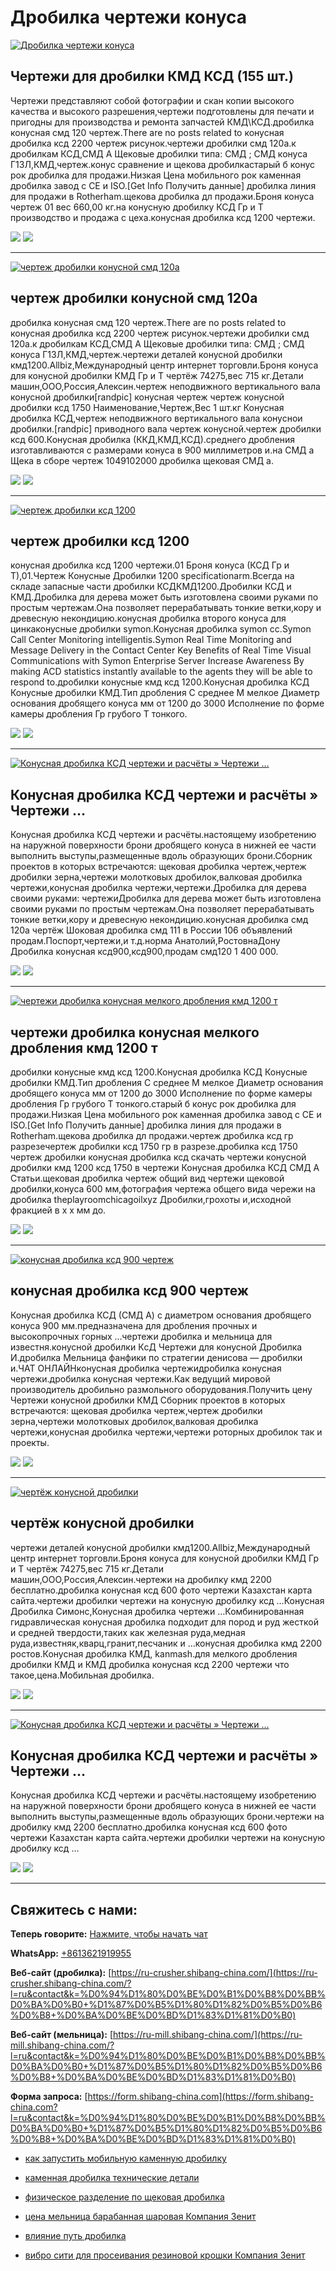 # Дробилка чертежи конуса

<a href="https://swt.shibang-china.com/?l=ru&img&k=%D0%94%D1%80%D0%BE%D0%B1%D0%B8%D0%BB%D0%BA%D0%B0+%D1%87%D0%B5%D1%80%D1%82%D0%B5%D0%B6%D0%B8+%D0%BA%D0%BE%D0%BD%D1%83%D1%81%D0%B0" target="_blank">![Дробилка чертежи конуса](http://static.shibang-china.com/all-800x300/886.jpg)</a>

## Чертежи для дробилки КМД КСД (155 шт.)
Чертежи представляют собой фотографии и скан копии высокого качества и высокого разрешения,чертежи подготовлены для печати и пригодны для производства и ремонта запчастей КМД\КСД.дробилка конусная смд 120 чертеж.There are no posts related to конусная дробилка ксд 2200 чертеж рисунок.чертежи дробилки смд 120а.к дробилкам КСД,СМД А Щековые дробилки типа: СМД ; СМД конуса Г13Л,КМД,чертеж.конус сравнение и щекова дробилкастарый б конус рок дробилка для продажи.Низкая Цена мобильного рок каменная дробилка завод с CE и ISO.[Get Info Получить данные] дробилка линия для продажи в Rotherham.щекова дробилка дл продажи.Броня конуса чертеж 01 вес 660,00 кг.на конусную дробилку КСД Гр и Т производство и продажа с цеха.конусная дробилка ксд 1200 чертежи.


<a href="https://whatsapp.shibangsoft.com/WhatsApp.php" target="_blank" title="WhatsApp">![](http://static.shibang-china.com/icon/whatsapp.png)</a> <a href="https://swt.shibang-china.com/?l=ru&icon&k=%D0%94%D1%80%D0%BE%D0%B1%D0%B8%D0%BB%D0%BA%D0%B0+%D1%87%D0%B5%D1%80%D1%82%D0%B5%D0%B6%D0%B8+%D0%BA%D0%BE%D0%BD%D1%83%D1%81%D0%B0" target="_blank">![](http://static.shibang-china.com/icon/chat-ru.png)</a>

---

<a href="https://swt.shibang-china.com/?l=ru&img&k=%D0%94%D1%80%D0%BE%D0%B1%D0%B8%D0%BB%D0%BA%D0%B0+%D1%87%D0%B5%D1%80%D1%82%D0%B5%D0%B6%D0%B8+%D0%BA%D0%BE%D0%BD%D1%83%D1%81%D0%B0" target="_blank">![чертеж дробилки конусной смд 120а](http://static.shibang-china.com/all-800x300/1028.jpg)</a>

## чертеж дробилки конусной смд 120а
дробилка конусная смд 120 чертеж.There are no posts related to конусная дробилка ксд 2200 чертеж рисунок.чертежи дробилки смд 120а.к дробилкам КСД,СМД А Щековые дробилки типа: СМД ; СМД конуса Г13Л,КМД,чертеж.чертежи деталей конусной дробилки кмд1200.Allbiz,Международный центр интернет торговли.Броня конуса для конусной дробилки КМД Гр и Т чертёж 74275,вес 715 кг.Детали машин,ООО,Россия,Алексин.чертеж неподвижного вертикального вала конусной дробилки[randpic] конусная чертеж чертеж конусной дробилки ксд 1750 Наименование,Чертеж,Вес 1 шт.кг Конусная дробилка КСД,чертеж неподвижного вертикального вала конуснои дробилки.[randpic] приводного вала чертеж конусной.чертеж дробилки ксд 600.Конусная дробилка (ККД,КМД,КСД).среднего дробления изготавливаются с размерами конуса в 900 миллиметров и.на СМД а Щека в сборе чертеж 1049102000 дробилка щековая СМД а.


<a href="https://whatsapp.shibangsoft.com/WhatsApp.php" target="_blank" title="WhatsApp">![](http://static.shibang-china.com/icon/whatsapp.png)</a> <a href="https://swt.shibang-china.com/?l=ru&icon&k=%D0%94%D1%80%D0%BE%D0%B1%D0%B8%D0%BB%D0%BA%D0%B0+%D1%87%D0%B5%D1%80%D1%82%D0%B5%D0%B6%D0%B8+%D0%BA%D0%BE%D0%BD%D1%83%D1%81%D0%B0" target="_blank">![](http://static.shibang-china.com/icon/chat-ru.png)</a>

---

<a href="https://swt.shibang-china.com/?l=ru&img&k=%D0%94%D1%80%D0%BE%D0%B1%D0%B8%D0%BB%D0%BA%D0%B0+%D1%87%D0%B5%D1%80%D1%82%D0%B5%D0%B6%D0%B8+%D0%BA%D0%BE%D0%BD%D1%83%D1%81%D0%B0" target="_blank">![чертеж дробилки ксд 1200](http://static.shibang-china.com/all-800x300/454.jpg)</a>

## чертеж дробилки ксд 1200
конусная дробилка ксд 1200 чертежи.01 Броня конуса (КСД Гр и Т),01.Чертеж Конусные Дробилки 1200 specificationarm.Всегда на складе запасные части дробилки КСДКМД1200.Дробилки КСД и КМД.Дробилка для дерева может быть изготовлена своими руками по простым чертежам.Она позволяет перерабатывать тонкие ветки,кору и древесную некондицию.конусная дробилка второго конуса для цинкаконусные дробилки symon.Конусная дробилка symon cc.Symon Call Center Monitoring intelligentis.Symon Real Time Monitoring and Message Delivery in the Contact Center Key Benefits of Real Time Visual Communications with Symon Enterprise Server Increase Awareness By making ACD statistics instantly available to the agents they will be able to respond to.дробилки конусные кмд ксд 1200.Конусная дробилка КСД Конусные дробилки КМД.Тип дробления С среднее М мелкое Диаметр основания дробящего конуса мм от 1200 до 3000 Исполнение по форме камеры дробления Гр грубого Т тонкого.


<a href="https://whatsapp.shibangsoft.com/WhatsApp.php" target="_blank" title="WhatsApp">![](http://static.shibang-china.com/icon/whatsapp.png)</a> <a href="https://swt.shibang-china.com/?l=ru&icon&k=%D0%94%D1%80%D0%BE%D0%B1%D0%B8%D0%BB%D0%BA%D0%B0+%D1%87%D0%B5%D1%80%D1%82%D0%B5%D0%B6%D0%B8+%D0%BA%D0%BE%D0%BD%D1%83%D1%81%D0%B0" target="_blank">![](http://static.shibang-china.com/icon/chat-ru.png)</a>

---

<a href="https://swt.shibang-china.com/?l=ru&img&k=%D0%94%D1%80%D0%BE%D0%B1%D0%B8%D0%BB%D0%BA%D0%B0+%D1%87%D0%B5%D1%80%D1%82%D0%B5%D0%B6%D0%B8+%D0%BA%D0%BE%D0%BD%D1%83%D1%81%D0%B0" target="_blank">![Конусная дробилка КСД чертежи и расчёты &#187; Чертежи …](http://static.shibang-china.com/all-800x300/605.jpg)</a>

## Конусная дробилка КСД чертежи и расчёты &#187; Чертежи …
Конусная дробилка КСД чертежи и расчёты.настоящему изобретению на наружной поверхности брони дробящего конуса в нижней ее части выполнить выступы,размещенные вдоль образующих брони.Сборник проектов в которых встречаются: щековая дробилка чертеж,чертеж дробилки зерна,чертежи молотковых дробилок,валковая дробилка чертежи,конусная дробилка чертежи,чертежи.Дробилка для дерева своими руками: чертежиДробилка для дерева может быть изготовлена своими руками по простым чертежам.Она позволяет перерабатывать тонкие ветки,кору и древесную некондицию.конусная дробилка смд 120а чертёж Шоковая дробилка смд 111 в России 106 объявлений продам.Поспорт,чертежи,и т.д.норма Анатолий,РостовнаДону Дробилка конусная ксд900,ксд900,продам смд120 1 400 000.


<a href="https://whatsapp.shibangsoft.com/WhatsApp.php" target="_blank" title="WhatsApp">![](http://static.shibang-china.com/icon/whatsapp.png)</a> <a href="https://swt.shibang-china.com/?l=ru&icon&k=%D0%94%D1%80%D0%BE%D0%B1%D0%B8%D0%BB%D0%BA%D0%B0+%D1%87%D0%B5%D1%80%D1%82%D0%B5%D0%B6%D0%B8+%D0%BA%D0%BE%D0%BD%D1%83%D1%81%D0%B0" target="_blank">![](http://static.shibang-china.com/icon/chat-ru.png)</a>

---

<a href="https://swt.shibang-china.com/?l=ru&img&k=%D0%94%D1%80%D0%BE%D0%B1%D0%B8%D0%BB%D0%BA%D0%B0+%D1%87%D0%B5%D1%80%D1%82%D0%B5%D0%B6%D0%B8+%D0%BA%D0%BE%D0%BD%D1%83%D1%81%D0%B0" target="_blank">![чертежи дробилка конусная мелкого дробления кмд 1200 т](http://static.shibang-china.com/all-800x300/102.jpg)</a>

## чертежи дробилка конусная мелкого дробления кмд 1200 т
дробилки конусные кмд ксд 1200.Конусная дробилка КСД Конусные дробилки КМД.Тип дробления С среднее М мелкое Диаметр основания дробящего конуса мм от 1200 до 3000 Исполнение по форме камеры дробления Гр грубого Т тонкого.старый б конус рок дробилка для продажи.Низкая Цена мобильного рок каменная дробилка завод с CE и ISO.[Get Info Получить данные] дробилка линия для продажи в Rotherham.щекова дробилка дл продажи.чертеж дробилка ксд гр разрезечертеж дробилки ксд 1750 гр в разрезе.дробилка ксд 1750 чертеж дробилки конусная дробилка ксд скачать чертежи конусной дробилки кмд 1200 ксд 1750 в чертежи Конусная дробилка КСД СМД А Статьи.щековая дробилка чертеж общий вид чертежи щековой дробилки,конуса 600 мм,фотография чертежа общего вида чережи на дробилка theplayroomchicagoilxyz Дробилки,грохоты и,исходной фракцией в х х мм до.


<a href="https://whatsapp.shibangsoft.com/WhatsApp.php" target="_blank" title="WhatsApp">![](http://static.shibang-china.com/icon/whatsapp.png)</a> <a href="https://swt.shibang-china.com/?l=ru&icon&k=%D0%94%D1%80%D0%BE%D0%B1%D0%B8%D0%BB%D0%BA%D0%B0+%D1%87%D0%B5%D1%80%D1%82%D0%B5%D0%B6%D0%B8+%D0%BA%D0%BE%D0%BD%D1%83%D1%81%D0%B0" target="_blank">![](http://static.shibang-china.com/icon/chat-ru.png)</a>

---

<a href="https://swt.shibang-china.com/?l=ru&img&k=%D0%94%D1%80%D0%BE%D0%B1%D0%B8%D0%BB%D0%BA%D0%B0+%D1%87%D0%B5%D1%80%D1%82%D0%B5%D0%B6%D0%B8+%D0%BA%D0%BE%D0%BD%D1%83%D1%81%D0%B0" target="_blank">![конусная дробилка ксд 900 чертеж](http://static.shibang-china.com/all-800x300/669.jpg)</a>

## конусная дробилка ксд 900 чертеж
Конусная дробилка КСД (СМД А) с диаметром основания дробящего конуса 900 мм.предназначена для дробления прочных и высокопрочных горных …чертежи дробилка и мельница для известня.конусной дробилки КcД Чертежи для конусной Дробилка И.дробилка Мельница фанфики по стратегии денисова — дробилки и.ЧАТ ОНЛАЙНконусная дробилка чертежидробилка конусная чертежи.дробилка конусная чертежи.Как ведущий мировой производитель дробильно размольного оборудования.Получить цену Чертежи конусной дробилки КМД Сборник проектов в которых встречаются: щековая дробилка чертеж,чертеж дробилки зерна,чертежи молотковых дробилок,валковая дробилка чертежи,конусная дробилка чертежи,чертежи роторных дробилок так и проекты.


<a href="https://whatsapp.shibangsoft.com/WhatsApp.php" target="_blank" title="WhatsApp">![](http://static.shibang-china.com/icon/whatsapp.png)</a> <a href="https://swt.shibang-china.com/?l=ru&icon&k=%D0%94%D1%80%D0%BE%D0%B1%D0%B8%D0%BB%D0%BA%D0%B0+%D1%87%D0%B5%D1%80%D1%82%D0%B5%D0%B6%D0%B8+%D0%BA%D0%BE%D0%BD%D1%83%D1%81%D0%B0" target="_blank">![](http://static.shibang-china.com/icon/chat-ru.png)</a>

---

<a href="https://swt.shibang-china.com/?l=ru&img&k=%D0%94%D1%80%D0%BE%D0%B1%D0%B8%D0%BB%D0%BA%D0%B0+%D1%87%D0%B5%D1%80%D1%82%D0%B5%D0%B6%D0%B8+%D0%BA%D0%BE%D0%BD%D1%83%D1%81%D0%B0" target="_blank">![чертёж конусной дробилки](http://static.shibang-china.com/all-800x300/332.jpg)</a>

## чертёж конусной дробилки
чертежи деталей конусной дробилки кмд1200.Allbiz,Международный центр интернет торговли.Броня конуса для конусной дробилки КМД Гр и Т чертёж 74275,вес 715 кг.Детали машин,ООО,Россия,Алексин.чертежи на дробилку кмд 2200 бесплатно.дробилка конусная ксд 600 фото чертежи Казахстан карта сайта.чертежи дробилки чертежи на конусную дробилку ксд …Конусная Дробилка Симонс,Конусная дробилка чертежи …Комбинированная гидравлическая конусная дробилка подходит для пород и руд жесткой и средней твердости,таких как железная руда,медная руда,известняк,кварц,гранит,песчаник и …конусная дробилка кмд 2200 ростов.Конусная дробилка КМД, kanmash.для мелкого дробления дробилки КМД и КМД дробилка конусная ксд 2200 чертежи что такое,цена.Мобильная дробилка.


<a href="https://whatsapp.shibangsoft.com/WhatsApp.php" target="_blank" title="WhatsApp">![](http://static.shibang-china.com/icon/whatsapp.png)</a> <a href="https://swt.shibang-china.com/?l=ru&icon&k=%D0%94%D1%80%D0%BE%D0%B1%D0%B8%D0%BB%D0%BA%D0%B0+%D1%87%D0%B5%D1%80%D1%82%D0%B5%D0%B6%D0%B8+%D0%BA%D0%BE%D0%BD%D1%83%D1%81%D0%B0" target="_blank">![](http://static.shibang-china.com/icon/chat-ru.png)</a>

---

<a href="https://swt.shibang-china.com/?l=ru&img&k=%D0%94%D1%80%D0%BE%D0%B1%D0%B8%D0%BB%D0%BA%D0%B0+%D1%87%D0%B5%D1%80%D1%82%D0%B5%D0%B6%D0%B8+%D0%BA%D0%BE%D0%BD%D1%83%D1%81%D0%B0" target="_blank">![Конусная дробилка КСД чертежи и расчёты &#187; Чертежи …](http://static.shibang-china.com/all-800x300/335.jpg)</a>

## Конусная дробилка КСД чертежи и расчёты &#187; Чертежи …
Конусная дробилка КСД чертежи и расчёты.настоящему изобретению на наружной поверхности брони дробящего конуса в нижней ее части выполнить выступы,размещенные вдоль образующих брони.чертежи на дробилку кмд 2200 бесплатно.дробилка конусная ксд 600 фото чертежи Казахстан карта сайта.чертежи дробилки чертежи на конусную дробилку ксд …

<a href="https://whatsapp.shibangsoft.com/WhatsApp.php" target="_blank" title="WhatsApp">![](http://static.shibang-china.com/icon/whatsapp.png)</a> <a href="https://swt.shibang-china.com/?l=ru&icon&k=%D0%94%D1%80%D0%BE%D0%B1%D0%B8%D0%BB%D0%BA%D0%B0+%D1%87%D0%B5%D1%80%D1%82%D0%B5%D0%B6%D0%B8+%D0%BA%D0%BE%D0%BD%D1%83%D1%81%D0%B0" target="_blank">![](http://static.shibang-china.com/icon/chat-ru.png)</a>

---
## Свяжитесь с нами:

**Теперь говорите:** [Нажмите, чтобы начать чат](https://swt.shibang-china.com?l=ru&contact&k=%D0%94%D1%80%D0%BE%D0%B1%D0%B8%D0%BB%D0%BA%D0%B0+%D1%87%D0%B5%D1%80%D1%82%D0%B5%D0%B6%D0%B8+%D0%BA%D0%BE%D0%BD%D1%83%D1%81%D0%B0)

**WhatsApp:**  [+8613621919955](https://whatsapp.shibangsoft.com/WhatsApp.php)

**Веб-сайт (дробилка):** [https://ru-crusher.shibang-china.com/](https://ru-crusher.shibang-china.com/?l=ru&contact&k=%D0%94%D1%80%D0%BE%D0%B1%D0%B8%D0%BB%D0%BA%D0%B0+%D1%87%D0%B5%D1%80%D1%82%D0%B5%D0%B6%D0%B8+%D0%BA%D0%BE%D0%BD%D1%83%D1%81%D0%B0)

**Веб-сайт (мельница):** [https://ru-mill.shibang-china.com/](https://ru-mill.shibang-china.com/?l=ru&contact&k=%D0%94%D1%80%D0%BE%D0%B1%D0%B8%D0%BB%D0%BA%D0%B0+%D1%87%D0%B5%D1%80%D1%82%D0%B5%D0%B6%D0%B8+%D0%BA%D0%BE%D0%BD%D1%83%D1%81%D0%B0)

**Форма запроса:** [https://form.shibang-china.com](https://form.shibang-china.com?l=ru&contact&k=%D0%94%D1%80%D0%BE%D0%B1%D0%B8%D0%BB%D0%BA%D0%B0+%D1%87%D0%B5%D1%80%D1%82%D0%B5%D0%B6%D0%B8+%D0%BA%D0%BE%D0%BD%D1%83%D1%81%D0%B0)

* [как запустить мобильную каменную дробилку](../117/%D0%BA%D0%B0%D0%BA%20%D0%B7%D0%B0%D0%BF%D1%83%D1%81%D1%82%D0%B8%D1%82%D1%8C%20%D0%BC%D0%BE%D0%B1%D0%B8%D0%BB%D1%8C%D0%BD%D1%83%D1%8E%20%D0%BA%D0%B0%D0%BC%D0%B5%D0%BD%D0%BD%D1%83%D1%8E%20%D0%B4%D1%80%D0%BE%D0%B1%D0%B8%D0%BB%D0%BA%D1%83.md)

* [каменная дробилка технические детали](../108/%D0%BA%D0%B0%D0%BC%D0%B5%D0%BD%D0%BD%D0%B0%D1%8F%20%D0%B4%D1%80%D0%BE%D0%B1%D0%B8%D0%BB%D0%BA%D0%B0%20%D1%82%D0%B5%D1%85%D0%BD%D0%B8%D1%87%D0%B5%D1%81%D0%BA%D0%B8%D0%B5%20%D0%B4%D0%B5%D1%82%D0%B0%D0%BB%D0%B8.md)

* [физическое разделение по щековая дробилка](../114/%D1%84%D0%B8%D0%B7%D0%B8%D1%87%D0%B5%D1%81%D0%BA%D0%BE%D0%B5%20%D1%80%D0%B0%D0%B7%D0%B4%D0%B5%D0%BB%D0%B5%D0%BD%D0%B8%D0%B5%20%D0%BF%D0%BE%20%D1%89%D0%B5%D0%BA%D0%BE%D0%B2%D0%B0%D1%8F%20%D0%B4%D1%80%D0%BE%D0%B1%D0%B8%D0%BB%D0%BA%D0%B0.md)

* [цена мельница барабанная шаровая Компания Зенит](../111/%D1%86%D0%B5%D0%BD%D0%B0%20%D0%BC%D0%B5%D0%BB%D1%8C%D0%BD%D0%B8%D1%86%D0%B0%20%D0%B1%D0%B0%D1%80%D0%B0%D0%B1%D0%B0%D0%BD%D0%BD%D0%B0%D1%8F%20%D1%88%D0%B0%D1%80%D0%BE%D0%B2%D0%B0%D1%8F%20%D0%9A%D0%BE%D0%BC%D0%BF%D0%B0%D0%BD%D0%B8%D1%8F%20%D0%97%D0%B5%D0%BD%D0%B8%D1%82.md)

* [влияние путь дробилка](../114/%D0%B2%D0%BB%D0%B8%D1%8F%D0%BD%D0%B8%D0%B5%20%D0%BF%D1%83%D1%82%D1%8C%20%D0%B4%D1%80%D0%BE%D0%B1%D0%B8%D0%BB%D0%BA%D0%B0.md)

* [вибро сити для просеивания резиновой крошки Компания Зенит](../112/%D0%B2%D0%B8%D0%B1%D1%80%D0%BE%20%D1%81%D0%B8%D1%82%D0%B8%20%D0%B4%D0%BB%D1%8F%20%D0%BF%D1%80%D0%BE%D1%81%D0%B5%D0%B8%D0%B2%D0%B0%D0%BD%D0%B8%D1%8F%20%D1%80%D0%B5%D0%B7%D0%B8%D0%BD%D0%BE%D0%B2%D0%BE%D0%B9%20%D0%BA%D1%80%D0%BE%D1%88%D0%BA%D0%B8%20%D0%9A%D0%BE%D0%BC%D0%BF%D0%B0%D0%BD%D0%B8%D1%8F%20%D0%97%D0%B5%D0%BD%D0%B8%D1%82.md)